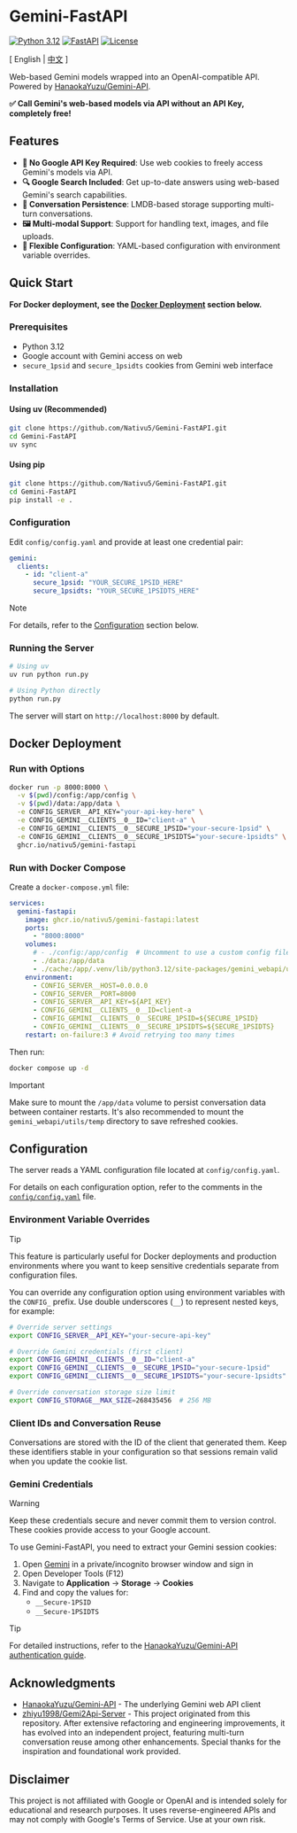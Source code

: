 # Gemini-FastAPI

[![Python 3.12](https://img.shields.io/badge/python-3.12+-blue.svg)](https://www.python.org/downloads/)
[![FastAPI](https://img.shields.io/badge/FastAPI-0.115+-green.svg)](https://fastapi.tiangolo.com/)
[![License](https://img.shields.io/badge/license-MIT-blue.svg)](LICENSE)

[ English | [中文](README.zh.md) ]

Web-based Gemini models wrapped into an OpenAI-compatible API. Powered by  [HanaokaYuzu/Gemini-API](https://github.com/HanaokaYuzu/Gemini-API).

**✅ Call Gemini's web-based models via API without an API Key, completely free!**

## Features

- **🔐 No Google API Key Required**: Use web cookies to freely access Gemini's models via API.
- **🔍 Google Search Included**: Get up-to-date answers using web-based Gemini's search capabilities.
- **💾 Conversation Persistence**: LMDB-based storage supporting multi-turn conversations.
- **🖼️ Multi-modal Support**: Support for handling text, images, and file uploads.
- **🔧 Flexible Configuration**: YAML-based configuration with environment variable overrides.

## Quick Start

**For Docker deployment, see the [Docker Deployment](#docker-deployment) section below.**

### Prerequisites

- Python 3.12
- Google account with Gemini access on web
- `secure_1psid` and `secure_1psidts` cookies from Gemini web interface

### Installation

#### Using uv (Recommended)

```bash
git clone https://github.com/Nativu5/Gemini-FastAPI.git
cd Gemini-FastAPI
uv sync
```

#### Using pip

```bash
git clone https://github.com/Nativu5/Gemini-FastAPI.git
cd Gemini-FastAPI
pip install -e .
```

### Configuration

Edit `config/config.yaml` and provide at least one credential pair:
```yaml
gemini:
  clients:
    - id: "client-a"
      secure_1psid: "YOUR_SECURE_1PSID_HERE"
      secure_1psidts: "YOUR_SECURE_1PSIDTS_HERE"
```

> [!NOTE]
> For details, refer to the [Configuration](#configuration-1) section below.

### Running the Server

```bash
# Using uv
uv run python run.py

# Using Python directly
python run.py
```

The server will start on `http://localhost:8000` by default.

## Docker Deployment

### Run with Options

```bash
docker run -p 8000:8000 \
  -v $(pwd)/config:/app/config \
  -v $(pwd)/data:/app/data \
  -e CONFIG_SERVER__API_KEY="your-api-key-here" \
  -e CONFIG_GEMINI__CLIENTS__0__ID="client-a" \
  -e CONFIG_GEMINI__CLIENTS__0__SECURE_1PSID="your-secure-1psid" \
  -e CONFIG_GEMINI__CLIENTS__0__SECURE_1PSIDTS="your-secure-1psidts" \
  ghcr.io/nativu5/gemini-fastapi
```

### Run with Docker Compose

Create a `docker-compose.yml` file:

```yaml
services:
  gemini-fastapi:
    image: ghcr.io/nativu5/gemini-fastapi:latest
    ports:
      - "8000:8000"
    volumes:
      # - ./config:/app/config  # Uncomment to use a custom config file
      - ./data:/app/data
      - ./cache:/app/.venv/lib/python3.12/site-packages/gemini_webapi/utils/temp
    environment:
      - CONFIG_SERVER__HOST=0.0.0.0
      - CONFIG_SERVER__PORT=8000
      - CONFIG_SERVER__API_KEY=${API_KEY}
      - CONFIG_GEMINI__CLIENTS__0__ID=client-a
      - CONFIG_GEMINI__CLIENTS__0__SECURE_1PSID=${SECURE_1PSID}
      - CONFIG_GEMINI__CLIENTS__0__SECURE_1PSIDTS=${SECURE_1PSIDTS}
    restart: on-failure:3 # Avoid retrying too many times
```

Then run:

```bash
docker compose up -d
```

> [!IMPORTANT]
> Make sure to mount the `/app/data` volume to persist conversation data between container restarts.
> It's also recommended to mount the `gemini_webapi/utils/temp` directory to save refreshed cookies.

## Configuration

The server reads a YAML configuration file located at `config/config.yaml`. 

For details on each configuration option, refer to the comments in the [`config/config.yaml`](https://github.com/Nativu5/Gemini-FastAPI/blob/main/config/config.yaml) file.

### Environment Variable Overrides

> [!TIP]
> This feature is particularly useful for Docker deployments and production environments where you want to keep sensitive credentials separate from configuration files. 

You can override any configuration option using environment variables with the `CONFIG_` prefix. Use double underscores (`__`) to represent nested keys, for example:

```bash
# Override server settings
export CONFIG_SERVER__API_KEY="your-secure-api-key"

# Override Gemini credentials (first client)
export CONFIG_GEMINI__CLIENTS__0__ID="client-a"
export CONFIG_GEMINI__CLIENTS__0__SECURE_1PSID="your-secure-1psid"
export CONFIG_GEMINI__CLIENTS__0__SECURE_1PSIDTS="your-secure-1psidts"

# Override conversation storage size limit
export CONFIG_STORAGE__MAX_SIZE=268435456  # 256 MB
```

### Client IDs and Conversation Reuse

Conversations are stored with the ID of the client that generated them.
Keep these identifiers stable in your configuration so that sessions remain valid
when you update the cookie list.

### Gemini Credentials

> [!WARNING]
> Keep these credentials secure and never commit them to version control. These cookies provide access to your Google account.

To use Gemini-FastAPI, you need to extract your Gemini session cookies:

1. Open [Gemini](https://gemini.google.com/) in a private/incognito browser window and sign in
2. Open Developer Tools (F12)
3. Navigate to **Application** → **Storage** → **Cookies**
4. Find and copy the values for:
   - `__Secure-1PSID`
   - `__Secure-1PSIDTS`

> [!TIP]
> For detailed instructions, refer to the [HanaokaYuzu/Gemini-API authentication guide](https://github.com/HanaokaYuzu/Gemini-API?tab=readme-ov-file#authentication).

## Acknowledgments

- [HanaokaYuzu/Gemini-API](https://github.com/HanaokaYuzu/Gemini-API) - The underlying Gemini web API client
- [zhiyu1998/Gemi2Api-Server](https://github.com/zhiyu1998/Gemi2Api-Server) - This project originated from this repository. After extensive refactoring and engineering improvements, it has evolved into an independent project, featuring multi-turn conversation reuse among other enhancements. Special thanks for the inspiration and foundational work provided.

## Disclaimer

This project is not affiliated with Google or OpenAI and is intended solely for educational and research purposes. It uses reverse-engineered APIs and may not comply with Google's Terms of Service. Use at your own risk.
